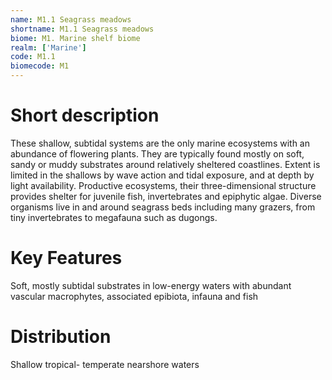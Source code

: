 ```yaml
---
name: M1.1 Seagrass meadows
shortname: M1.1 Seagrass meadows
biome: M1. Marine shelf biome
realm: ['Marine']
code: M1.1
biomecode: M1
---
```

# Short description

These shallow, subtidal systems are the only marine ecosystems with an abundance of flowering plants. They are typically found mostly on soft, sandy or muddy substrates around relatively sheltered coastlines. Extent is limited in the shallows by wave action and tidal exposure, and at depth by light availability. Productive ecosystems, their three-dimensional structure provides shelter for juvenile fish, invertebrates and epiphytic algae. Diverse organisms live in and around seagrass beds including many grazers, from tiny invertebrates to megafauna such as dugongs.

# Key Features

Soft, mostly subtidal substrates in low-energy waters with abundant vascular macrophytes, associated epibiota, infauna and fish

# Distribution

Shallow tropical- temperate nearshore waters
